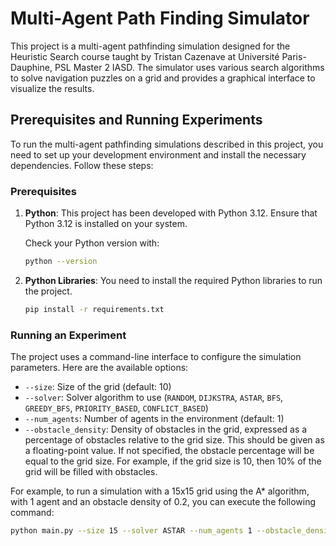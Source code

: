 # Multi-Agent Path Finding Simulator

This project is a multi-agent pathfinding simulation designed for the Heuristic Search course taught by Tristan Cazenave at Université Paris-Dauphine, PSL Master 2 IASD. The simulator uses various search algorithms to solve navigation puzzles on a grid and provides a graphical interface to visualize the results.

## Prerequisites and Running Experiments

To run the multi-agent pathfinding simulations described in this project, you need to set up your development environment and install the necessary dependencies. Follow these steps:

### Prerequisites

1. **Python**: This project has been developed with Python 3.12. Ensure that Python 3.12 is installed on your system.
   
   Check your Python version with:
   ```bash
   python --version
    ```

2. **Python Libraries**: You need to install the required Python libraries to run the project. 
    ```bash
    pip install -r requirements.txt
    ```

### Running an Experiment

The project uses a command-line interface to configure the simulation parameters. Here are the available options:

- `--size`: Size of the grid (default: 10)
- `--solver`: Solver algorithm to use (`RANDOM`, `DIJKSTRA`, `ASTAR`, `BFS`, `GREEDY_BFS`, `PRIORITY_BASED`, `CONFLICT_BASED`)
- `--num_agents`: Number of agents in the environment (default: 1)
- `--obstacle_density`: Density of obstacles in the grid, expressed as a percentage of obstacles relative to the grid size. This should be given as a floating-point value. If not specified, the obstacle percentage will be equal to the grid size. For example, if the grid size is 10, then 10% of the grid will be filled with obstacles.

For example, to run a simulation with a 15x15 grid using the A* algorithm, with 1 agent and an obstacle density of 0.2, you can execute the following command:

```bash
python main.py --size 15 --solver ASTAR --num_agents 1 --obstacle_density 0.2
